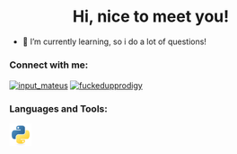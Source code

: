<h1 align="center">Hi, nice to meet you!</h1>


- 🌱 I’m currently learning, so i do a lot of questions!



<h3 align="left">Connect with me:</h3>
<p align="left">
<a href="https://dev.to/input_mateus" target="blank"><img align="center" src="https://raw.githubusercontent.com/rahuldkjain/github-profile-readme-generator/master/src/images/icons/Social/devto.svg" alt="input_mateus" height="30" width="40" /></a>
<a href="https://instagram.com/fckprodigy" target="blank"><img align="center" src="https://raw.githubusercontent.com/rahuldkjain/github-profile-readme-generator/master/src/images/icons/Social/instagram.svg" alt="fuckedupprodigy" height="30" width="40" /></a>
</p>

<h3 align="left">Languages and Tools:</h3>
<p align="left"> <a href="https://www.python.org" target="_blank" rel="noreferrer"> <img src="https://raw.githubusercontent.com/devicons/devicon/master/icons/python/python-original.svg" alt="python" width="40" height="40"/> </a> </p>

